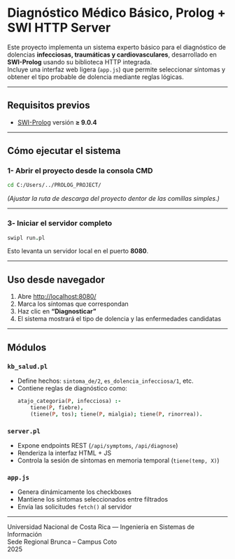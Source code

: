 # Diagnóstico Médico Básico, Prolog + SWI HTTP Server

Este proyecto implementa un sistema experto básico para el diagnóstico de dolencias **infecciosas, traumáticas y cardiovasculares**, desarrollado en **SWI-Prolog** usando su biblioteca HTTP integrada.  
Incluye una interfaz web ligera (`app.js`) que permite seleccionar síntomas y obtener el tipo probable de dolencia mediante reglas lógicas.

---

## Requisitos previos

- [SWI-Prolog](https://www.swi-prolog.org/) versión **≥ 9.0.4**

---

## Cómo ejecutar el sistema

### 1- Abrir el proyecto desde la consola CMD

```bash
cd C:/Users/../PROLOG_PROJECT/
```

*(Ajustar la ruta de descarga del proyecto dentor de las comillas simples.)*

---

### 3️- Iniciar el servidor completo

```prolog
swipl run.pl
```

Esto levanta un servidor local en el puerto **8080**.

---

## Uso desde navegador

1. Abre [http://localhost:8080/](http://localhost:8080/)
2. Marca los síntomas que correspondan
3. Haz clic en **“Diagnosticar”**
4. El sistema mostrará el tipo de dolencia y las enfermedades candidatas

---

##  Módulos 

###  `kb_salud.pl`
- Define hechos: `sintoma_de/2`, `es_dolencia_infecciosa/1`, etc.
- Contiene reglas de diagnóstico como:
  ```prolog
  atajo_categoria(P, infecciosa) :-
      tiene(P, fiebre),
      (tiene(P, tos); tiene(P, mialgia); tiene(P, rinorrea)).
  ```

###  `server.pl`
- Expone endpoints REST (`/api/symptoms`, `/api/diagnose`)
- Renderiza la interfaz HTML + JS
- Controla la sesión de síntomas en memoria temporal (`tiene(temp, X)`)

###  `app.js`
- Genera dinámicamente los checkboxes
- Mantiene los síntomas seleccionados entre filtrados
- Envía las solicitudes `fetch()` al servidor

---

 
Universidad Nacional de Costa Rica — Ingeniería en Sistemas de Información  
Sede Regional Brunca – Campus Coto  
2025

